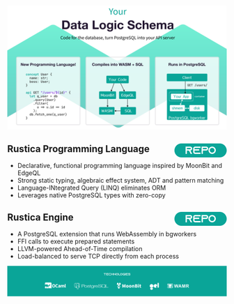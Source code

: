 <picture>
  <source srcset="../public/hero-dark.svg" media="(prefers-color-scheme: dark)">
  <source srcset="../public/hero-light.svg" media="(prefers-color-scheme: light)">
  <img alt="Hero" src="../public/hero-light.svg">
</picture>

## Rustica Programming Language [<img src="../public/repo.svg" align="right">](https://github.com/rustica-lang/rustica-compiler)

* Declarative, functional programming language inspired by MoonBit and EdgeQL
* Strong static typing, algebraic effect system, ADT and pattern matching
* Language-INtegrated Query (LINQ) eliminates ORM
* Leverages native PostgreSQL types with zero-copy

## Rustica Engine [<img src="../public/repo.svg" align="right">](https://github.com/rustica-lang/rustica-engine)

* A PostgreSQL extension that runs WebAssembly in bgworkers
* FFI calls to execute prepared statements
* LLVM-powered Ahead-of-Time compilation
* Load-balanced to serve TCP directly from each process

<picture>
  <source srcset="../public/technologies-dark.svg" media="(prefers-color-scheme: dark)">
  <source srcset="../public/technologies-light.svg" media="(prefers-color-scheme: light)">
  <img alt="Technologies" src="../public/technologies-light.svg">
</picture>

